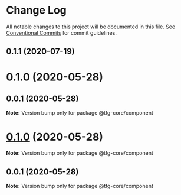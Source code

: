 # Change Log

All notable changes to this project will be documented in this file.
See [Conventional Commits](https://conventionalcommits.org) for commit guidelines.

## 0.1.1 (2020-07-19)



# 0.1.0 (2020-05-28)



## 0.0.1 (2020-05-28)

**Note:** Version bump only for package @tfg-core/component






# [0.1.0](https://github.com/isidrok/tfg/compare/v0.0.1...v0.1.0) (2020-05-28)

**Note:** Version bump only for package @tfg-core/component





## 0.0.1 (2020-05-28)

**Note:** Version bump only for package @tfg-core/component
